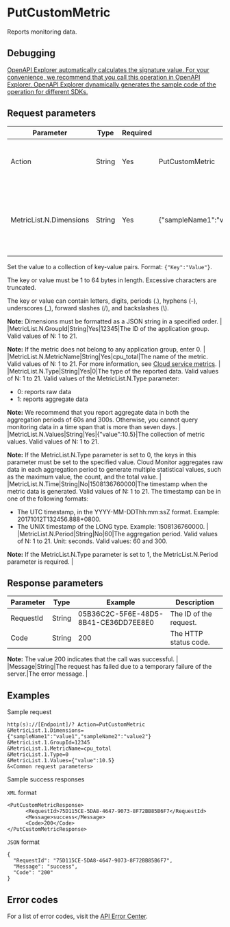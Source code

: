# PutCustomMetric

Reports monitoring data.

## Debugging

[OpenAPI Explorer automatically calculates the signature value. For your convenience, we recommend that you call this operation in OpenAPI Explorer. OpenAPI Explorer dynamically generates the sample code of the operation for different SDKs.](https://api.aliyun.com/#product=Cms&api=PutCustomMetric&type=RPC&version=2019-01-01)

## Request parameters

|Parameter|Type|Required|Example|Description|
|---------|----|--------|-------|-----------|
|Action|String|Yes|PutCustomMetric|The operation that you want to perform. Set the value to PutCustomMetric. |
|MetricList.N.Dimensions|String|Yes|\{"sampleName1":"value1","sampleName2":"value2"\}|The dimensions. This parameter is used to specify the resources that you want to query. Valid values of N: 1 to 21.

 Set the value to a collection of key-value pairs. Format: `{"Key":"Value"}`.

 The key or value must be 1 to 64 bytes in length. Excessive characters are truncated.

 The key or value can contain letters, digits, periods \(.\), hyphens \(-\), underscores \(\_\), forward slashes \(/\), and backslashes \(\\\).

 **Note:** Dimensions must be formatted as a JSON string in a specified order. |
|MetricList.N.GroupId|String|Yes|12345|The ID of the application group. Valid values of N: 1 to 21.

 **Note:** If the metric does not belong to any application group, enter 0. |
|MetricList.N.MetricName|String|Yes|cpu\_total|The name of the metric. Valid values of N: 1 to 21. For more information, see [Cloud service metrics](~~163515~~). |
|MetricList.N.Type|String|Yes|0|The type of the reported data. Valid values of N: 1 to 21. Valid values of the MetricList.N.Type parameter:

 -   0: reports raw data
-   1: reports aggregate data

 **Note:** We recommend that you report aggregate data in both the aggregation periods of 60s and 300s. Otherwise, you cannot query monitoring data in a time span that is more than seven days. |
|MetricList.N.Values|String|Yes|\{"value":10.5\}|The collection of metric values. Valid values of N: 1 to 21.

 **Note:** If the MetricList.N.Type parameter is set to 0, the keys in this parameter must be set to the specified value. Cloud Monitor aggregates raw data in each aggregation period to generate multiple statistical values, such as the maximum value, the count, and the total value. |
|MetricList.N.Time|String|No|1508136760000|The timestamp when the metric data is generated. Valid values of N: 1 to 21. The timestamp can be in one of the following formats:

 -   The UTC timestamp, in the YYYY-MM-DDThh:mm:ssZ format. Example: 20171012T132456.888+0800.
-   The UNIX timestamp of the LONG type. Example: 1508136760000. |
|MetricList.N.Period|String|No|60|The aggregation period. Valid values of N: 1 to 21. Unit: seconds. Valid values: 60 and 300.

 **Note:** If the MetricList.N.Type parameter is set to 1, the MetricList.N.Period parameter is required. |

## Response parameters

|Parameter|Type|Example|Description|
|---------|----|-------|-----------|
|RequestId|String|05B36C2C-5F6E-48D5-8B41-CE36DD7EE8E0|The ID of the request. |
|Code|String|200|The HTTP status code.

 **Note:** The value 200 indicates that the call was successful. |
|Message|String|The request has failed due to a temporary failure of the server.|The error message. |

## Examples

Sample request

```
http(s)://[Endpoint]/? Action=PutCustomMetric
&MetricList.1.Dimensions={"sampleName1":"value1","sampleName2":"value2"}
&MetricList.1.GroupId=12345
&MetricList.1.MetricName=cpu_total
&MetricList.1.Type=0
&MetricList.1.Values={"value":10.5}
&<Common request parameters>
```

Sample success responses

`XML` format

```
<PutCustomMetricResponse>
	  <RequestId>75D115CE-5DA8-4647-9073-8F72BB85B6F7</RequestId>
	  <Message>success</Message>
	  <Code>200</Code>
</PutCustomMetricResponse>
```

`JSON` format

```
{
  "RequestId": "75D115CE-5DA8-4647-9073-8F72BB85B6F7",
  "Message": "success",
  "Code": "200"
}
```

## Error codes

For a list of error codes, visit the [API Error Center](https://error-center.alibabacloud.com/status/product/Cms).

